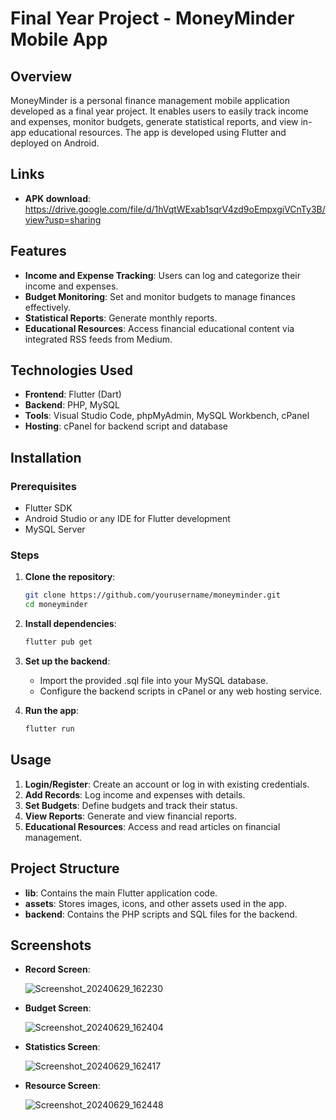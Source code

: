 # Final Year Project - MoneyMinder Mobile App

## Overview

MoneyMinder is a personal finance management mobile application developed as a final year project. It enables users to easily track income and expenses, monitor budgets, generate statistical reports, and view in-app educational resources. The app is developed using Flutter and deployed on Android.

## Links
- **APK download**:
  https://drive.google.com/file/d/1hVqtWExab1sqrV4zd9oEmpxgiVCnTy3B/view?usp=sharing
  
## Features

- **Income and Expense Tracking**: Users can log and categorize their income and expenses.
- **Budget Monitoring**: Set and monitor budgets to manage finances effectively.
- **Statistical Reports**: Generate monthly reports.
- **Educational Resources**: Access financial educational content via integrated RSS feeds from Medium.

## Technologies Used

- **Frontend**: Flutter (Dart)
- **Backend**: PHP, MySQL
- **Tools**: Visual Studio Code, phpMyAdmin, MySQL Workbench, cPanel
- **Hosting**: cPanel for backend script and database

## Installation

### Prerequisites

- Flutter SDK
- Android Studio or any IDE for Flutter development
- MySQL Server

### Steps

1. **Clone the repository**:
   ```bash
   git clone https://github.com/yourusername/moneyminder.git
   cd moneyminder

2. **Install dependencies**:
   ```bash
   flutter pub get
   
3. **Set up the backend**:
   - Import the provided .sql file into your MySQL database.
   - Configure the backend scripts in cPanel or any web hosting service.

4. **Run the app**:
   ```bash
   flutter run

## Usage
1. **Login/Register**: Create an account or log in with existing credentials.
2. **Add Records**: Log income and expenses with details.
3. **Set Budgets**: Define budgets and track their status.
4. **View Reports**: Generate and view financial reports.
5. **Educational Resources**: Access and read articles on financial management.

## Project Structure
- **lib**: Contains the main Flutter application code.
- **assets**: Stores images, icons, and other assets used in the app.
- **backend**: Contains the PHP scripts and SQL files for the backend.

## Screenshots
- **Record Screen**:
  
   ![Screenshot_20240629_162230](https://github.com/xinqikhong/stix3923/assets/129888504/2641ab2c-1dd2-4871-ad61-b21026622982)

- **Budget Screen**:

   ![Screenshot_20240629_162404](https://github.com/xinqikhong/stix3923/assets/129888504/5572092d-9a88-47c0-ae57-c314a8088613)

- **Statistics Screen**:

  ![Screenshot_20240629_162417](https://github.com/xinqikhong/stix3923/assets/129888504/a181d855-5397-44df-b852-e93fea8ce49a)

- **Resource Screen**:

  ![Screenshot_20240629_162448](https://github.com/xinqikhong/stix3923/assets/129888504/f1d95f4c-7656-4b17-81c2-6577021671ad)
